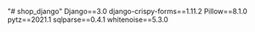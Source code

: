 "# shop_django" 
Django==3.0
django-crispy-forms==1.11.2
Pillow==8.1.0
pytz==2021.1
sqlparse==0.4.1
whitenoise==5.3.0

